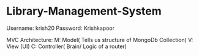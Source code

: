 # Library-Management-System
Username: krish20
Password: Krishkapoor

MVC Architecture:
M: Model( Tells us structure of MongoDb Collection)
V: View (UI)
C: Controller( Brain/ Logic of a router)








